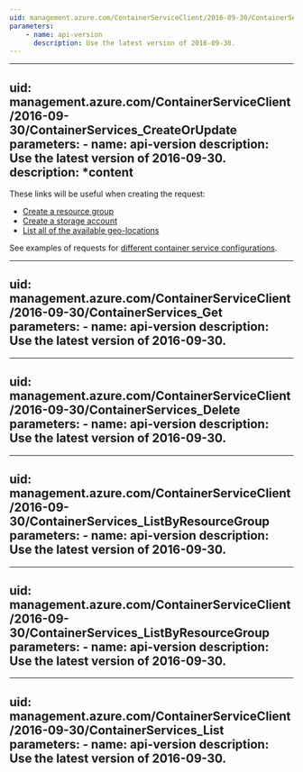 ```yaml
---
uid: management.azure.com/ContainerServiceClient/2016-09-30/ContainerServices_List
parameters:
    - name: api-version
      description: Use the latest version of 2016-09-30.
---
```


---
uid: management.azure.com/ContainerServiceClient/2016-09-30/ContainerServices_CreateOrUpdate
parameters:
    - name: api-version
      description: Use the latest version of 2016-09-30.
description: *content
---

These links will be useful when creating the request:

- [Create a resource group](../../api-ref/resources/resourcegroups.json#ResourceGroups_CreateOrUpdate)
- [Create a storage account](../../api-ref/storage/storageaccounts.json#StorageAccounts_Create)
- [List all of the available geo-locations](../../api-ref/resources/subscriptions.json#Subscriptions_ListLocations)

See examples of requests for [different container service configurations](acs-createexamples.md).

---
uid: management.azure.com/ContainerServiceClient/2016-09-30/ContainerServices_Get
parameters:
    - name: api-version
      description: Use the latest version of 2016-09-30.
---


---
uid: management.azure.com/ContainerServiceClient/2016-09-30/ContainerServices_Delete
parameters:
    - name: api-version
      description: Use the latest version of 2016-09-30.
---

---
uid: management.azure.com/ContainerServiceClient/2016-09-30/ContainerServices_ListByResourceGroup
parameters:
    - name: api-version
      description: Use the latest version of 2016-09-30.
---

---
uid: management.azure.com/ContainerServiceClient/2016-09-30/ContainerServices_ListByResourceGroup
parameters:
    - name: api-version
      description: Use the latest version of 2016-09-30.
---

---
uid: management.azure.com/ContainerServiceClient/2016-09-30/ContainerServices_List
parameters:
    - name: api-version
      description: Use the latest version of 2016-09-30.
---
